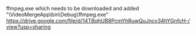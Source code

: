 ffmpeg.exe which needs to be downloaded and added "\VideoMergeApp\bin\Debug\ffmpeg.exe"
https://drive.google.com/file/d/14TBqhUB8PcmYhRuwQuJncv34hYGnfcH-/view?usp=sharing
